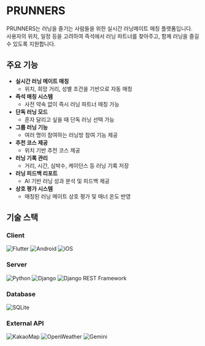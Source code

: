 # PRUNNERS

PRUNNERS는 러닝을 즐기는 사람들을 위한 실시간 러닝메이트 매칭 플랫폼입니다.  
사용자의 위치, 일정 등을 고려하여 즉석에서 러닝 파트너를 찾아주고, 함께 러닝을 즐길 수 있도록 지원합니다.

## 주요 기능

- **실시간 러닝 메이트 매칭**
  - 위치, 희망 거리, 성별 조건을 기반으로 자동 매칭
- **즉석 매칭 시스템**
  - 사전 약속 없이 즉시 러닝 파트너 매칭 가능
- **단독 러닝 모드**
  - 혼자 달리고 싶을 때 단독 러닝 선택 가능
- **그룹 러닝 기능**
  - 여러 명이 참여하는 러닝방 참여 기능 제공
- **추천 코스 제공**
  - 위치 기반 추천 코스 제공
- **러닝 기록 관리**
  - 거리, 시간, 심박수, 케이던스 등 러닝 기록 저장
- **러닝 피드백 리포트**
  - AI 기반 러닝 성과 분석 및 피드백 제공
- **상호 평가 시스템**
  - 매칭된 러닝 메이트 상호 평가 및 매너 온도 반영

## 기술 스택

### Client

![Flutter](https://img.shields.io/badge/Flutter-02569B?style=flat-square&logo=flutter&logoColor=white)
![Android](https://img.shields.io/badge/Android-3DDC84?style=flat-square&logo=android&logoColor=white)
![iOS](https://img.shields.io/badge/iOS-000000?style=flat-square&logo=apple&logoColor=white)

### Server

![Python](https://img.shields.io/badge/Python-3776AB?style=flat-square&logo=Python&logoColor=white)
![Django](https://img.shields.io/badge/django-092E20?style=flat-square&logo=django&logoColor=white)
![Django REST Framework](https://img.shields.io/badge/Django%20REST%20Framework-092E20?style=flat-square&logo=django&logoColor=white)

### Database

![SQLite](https://img.shields.io/badge/SQLite-003B57?style=flat-square&logo=sqlite&logoColor=white)


### External API

![KakaoMap](https://img.shields.io/badge/KakaoMap-FFCD00?style=flat-square&logo=kakaotalk&logoColor=black)
![OpenWeather](https://img.shields.io/badge/OpenWeather-FF6C37?style=flat-square&logo=OpenWeatherMap&logoColor=white)
![Gemini](https://img.shields.io/badge/Gemini-5A00FF?style=flat-square&logo=google&logoColor=white)
